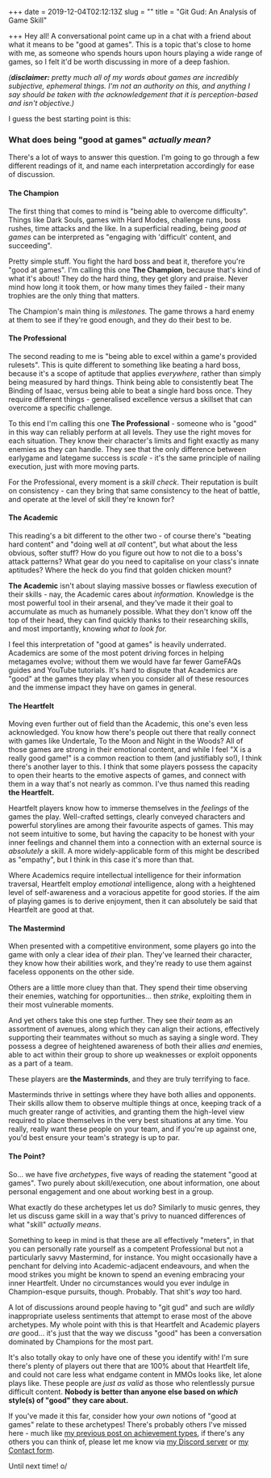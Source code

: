 +++
date = 2019-12-04T02:12:13Z
slug = ""
title = "Git Gud: An Analysis of Game Skill"

+++
Hey all! A conversational point came up in a chat with a friend about what it means to be "good at games". This is a topic that's close to home with me, as someone who spends hours upon hours playing a wide range of games, so I felt it'd be worth discussing in more of a deep fashion.
<!--more-->

_(**disclaimer:** pretty much all of my words about games are incredibly subjective, ephemeral things. I'm not an authority on this, and anything I say should be taken with the acknowledgement that it is perception-based and isn't objective.)_

I guess the best starting point is this:

### What does being "good at games" _actually mean?_

There's a lot of ways to answer this question. I'm going to go through a few different readings of it, and name each interpretation accordingly for ease of discussion.

#### The Champion

The first thing that comes to mind is "being able to overcome difficulty". Things like Dark Souls, games with Hard Modes, challenge runs, boss rushes, time attacks and the like. In a superficial reading, being _good at games_ can be interpreted as "engaging with 'difficult' content, and succeeding".

Pretty simple stuff. You fight the hard boss and beat it, therefore you're "good at games". I'm calling this one **The Champion**, because that's kind of what it's about! They do the hard thing, they get glory and praise. Never mind how long it took them, or how many times they failed - their many trophies are the only thing that matters.

The Champion's main thing is _milestones._ The game throws a hard enemy at them to see if they're good enough, and they do their best to be.

#### The Professional

The second reading to me is "being able to excel within a game's provided rulesets". This is quite different to something like beating a hard boss, because it's a scope of aptitude that applies _everywhere_, rather than simply being measured by hard things. Think being able to consistently beat The Binding of Isaac, versus being able to beat a single hard boss once. They require different things - generalised excellence versus a skillset that can overcome a specific challenge.

To this end I'm calling this one **The Professional** - someone who is "good" in this way can reliably perform at all levels. They use the right moves for each situation. They know their character's limits and fight exactly as many enemies as they can handle. They see that the only difference between earlygame and lategame success is _scale_ - it's the same principle of nailing execution, just with more moving parts.

For the Professional, every moment is a _skill check_. Their reputation is built on consistency - can they bring that same consistency to the heat of battle, and operate at the level of skill they're known for?

#### The Academic

This reading's a bit different to the other two - of course there's "beating hard content" and "doing well at _all_ content", but what about the less obvious, softer stuff? How do you figure out how to not die to a boss's attack patterns? What gear do you need to capitalise on your class's innate aptitudes? Where the heck do you find that golden chicken mount?

**The Academic** isn't about slaying massive bosses or flawless execution of their skills - nay, the Academic cares about _information._ Knowledge is the most powerful tool in their arsenal, and they've made it their goal to accumulate as much as humanely possible. What they don't know off the top of their head, they can find quickly thanks to their researching skills, and most importantly, knowing _what to look for._

I feel this interpretation of "good at games" is heavily underrated. Academics are some of the most potent driving forces in helping metagames evolve; without them we would have far fewer GameFAQs guides and YouTube tutorials. It's hard to dispute that Academics are "good" at the games they play when you consider all of these resources and the immense impact they have on games in general.

#### The Heartfelt

Moving even further out of field than the Academic, this one's even less acknowledged. You know how there's people out there that really connect with games like Undertale, To the Moon and Night in the Woods? All of those games are strong in their emotional content, and while I feel "X is a really good game!" is a common reaction to them (and justifiably so!), I think there's another layer to this. I think that some players possess the capacity to open their hearts to the emotive aspects of games, and connect with them in a way that's not nearly as common. I've thus named this reading **the Heartfelt.**

Heartfelt players know how to immerse themselves in the _feelings_ of the games the play. Well-crafted settings, clearly conveyed characters and powerful storylines are among their favourite aspects of games. This may not seem intuitive to some, but having the capacity to be honest with your inner feelings and channel them into a connection with an external source is _absolutely_ a skill. A more widely-applicable form of this might be described as "empathy", but I think in this case it's more than that.

Where Academics require intellectual intelligence for their information traversal, Heartfelt employ _emotional_ intelligence, along with a heightened level of self-awareness and a voracious appetite for good stories. If the aim of playing games is to derive enjoyment, then it can absolutely be said that Heartfelt are good at that.

#### The Mastermind

When presented with a competitive environment, some players go into the game with only a clear idea of _their_ plan. They've learned their character, they know how their abilities work, and they're ready to use them against faceless opponents on the other side.

Others are a little more cluey than that. They spend their time observing their enemies, watching for opportunities... then _strike_, exploiting them in their most vulnerable moments.

And yet others take this one step further. They see _their team_ as an assortment of avenues, along which they can align their actions, effectively supporting their teammates without so much as saying a single word. They possess a degree of heightened awareness of both their allies _and_ enemies, able to act within their group to shore up weaknesses or exploit opponents as a part of a team.

These players are **the Masterminds**, and they are truly terrifying to face.

Masterminds thrive in settings where they have both allies and opponents. Their skills allow them to observe multiple things at once, keeping track of a much greater range of activities, and granting them the high-level view required to place themselves in the very best situations at any time. You really, really want these people on your team, and if you're up against one, you'd best ensure your team's strategy is up to par.

#### The Point?

So... we have five _archetypes_, five ways of reading the statement "good at games". Two purely about skill/execution, one about information, one about personal engagement and one about working best in a group.

What exactly do these archetypes let us do? Similarly to music genres, they let us discuss game skill in a way that's privy to nuanced differences of what "skill" _actually means_.

Something to keep in mind is that these are all effectively "meters", in that you can personally rate yourself as a competent Professional but not a particularly savvy Mastermind, for instance. You might occasionally have a penchant for delving into Academic-adjacent endeavours, and when the mood strikes you might be known to spend an evening embracing your inner Heartfelt. Under no circumstances would you ever indulge in Champion-esque pursuits, though. Probably. That shit's _way_ too hard.

A lot of discussions around people having to "git gud" and such are _wildly_ inappropriate useless sentiments that attempt to erase most of the above archetypes. My whole point with this is that Heartfelt and Academic players _are_ good... it's just that the way we discuss "good" has been a conversation dominated by Champions for the most part.

It's also totally okay to only have one of these you identify with! I'm sure there's plenty of players out there that are 100% about that Heartfelt life, and could not care less what endgame content in MMOs looks like, let alone plays like. These people are _just as valid_ as those who relentlessly pursue difficult content. **Nobody is better than anyone else based on _which_ style(s) of "good" they care about.**

If you've made it this far, consider how your _own_ notions of "good at games" relate to these archetypes! There's probably others I've missed here - much like [my previous post on achievement types](/post/on-achievements/), if there's any others you can think of, please let me know via [my Discord server](https://discord.gg/3aNgZ5h) or [my Contact form](/contact/).

Until next time! o/